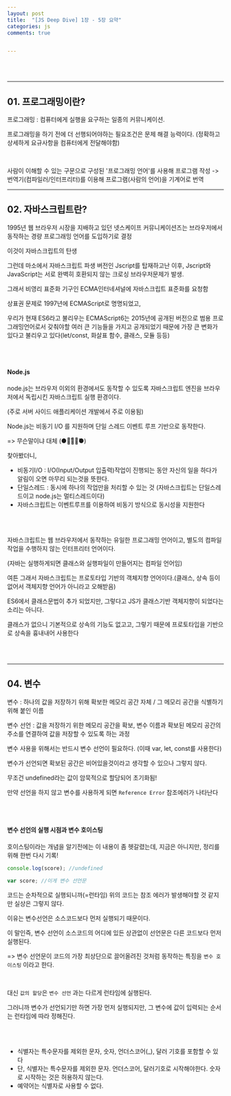 ```yaml
---
layout: post
title:  "[JS Deep Dive] 1장 - 5장 요약"
categories: js 
comments: true


---
```


<br>

<Br>

---

## 01. 프로그래밍이란?

프로그래밍 : 컴퓨터에게 실행을 요구하는 일종의 커뮤니케이션.

프로그래밍을 하기 전에 더 선행되어야하는 필요조건은 문제 해결 능력이다. (정확하고 상세하게 요규사항을 컴퓨터에게 전달해야함)

<Br>

사람이 이해할 수 있는 구문으로 구성된 '프로그래밍 언어'를 사용해 프로그램 작성 -> 번역기(컴파일러/인터프리터)를 이용해 프로그램(사람의 언어)을 기계어로 번역

---

## 02. 자바스크립트란?

1995년 웹 브라우저 시장을 지배하고 있던 넷스케이프 커뮤니케이션즈는 브라우저에서 동작하는 경량 프로그래밍 언어를 도입하기로 결정

이것이 자바스크립트의 탄생

그런데 마소에서 자바스크립트 파생 버전인 Jscript를 탑재하고난 이후, Jscript와 JavaScript는 서로 완벽히 호환되지 않는 크로싱 브라우저문제가 발생.

그래서 비영리 표준화 기구인 ECMA인터네셔널에 자바스크립트 표준화를 요청함

상표권 문제로 1997년에 ECMAScript로 명명되었고,

우리가 현재 ES6라고 불리우는 ECMAScript6는 2015년에 공개된 버전으로 범용 프로그래밍언어로서 갖춰야할 여러 큰 기능들을 가지고 공개되었기 때문에 가장 큰 변화가 있다고 불리우고 있다(let/const, 화살표 함수, 클래스, 모듈 등등)

<br>

<br>

#### Node.js

node.js는 브라우저 이외의 환경에서도 동작할 수 있도록 자바스크립트 엔진을 브라우저에서 독립시킨 자바스크립트 실행 환경이다.

(주로 서버 사이드 애플리케이션 개발에서 주로 이용됨)

Node.js는 비동기 I/O 를 지원하며 단일 스레드 이벤트 루프 기반으로 동작한다.

=> 무슨말이냐 대체 (●･̆⍛･̆●)

찾아봤더니, 

* 비동기I/O : I/O(Input/Output 입출력)작업이 진행되는 동안 자신의 일을 하다가 알림이 오면 마무리 되는것을 뜻한다.
* 단일스레드 : 동시에 하나의 작업만을 처리할 수 있는 것 (자바스크립트는 단일스레드이고 node.js는 멀티스레드이다)
* 자바스크립트는 이벤트루프를 이용하여 비동기 방식으로 동시성을 지원한다

<br>

<br>

자바스크립트는 웹 브라우저에서 동작하는 유일한 프로그래밍 언어이고, 별도의 컴파일 작업을 수행하지 않는 인터프리터 언어이다.

(자바는 실행하게되면 클래스와 실행파일이 만들어지는 컴파일 언어임)

여튼 그래서 자바스크립트는 프로토타입 기반의 객체지향 언어이다.(클래스, 상속 등이 없어서 객체지향 언어가 아니라고 오해받음)

ES6에서 클래스문법이 추가 되었지만, 그렇다고 JS가 클래스기반 객체지향이 되었다는 소리는 아니다.

클래스가 없으니 기본적으로 상속의 기능도 없고고, 그렇기 때문에 프로토타입을 기반으로 상속을 흉내내어 사용한다 

<br>

<br>

---

## 04. 변수

변수 : 하나의 값을 저장하기 위해 확보한 메모리 공간 자체 / 그 메모리 공간을 식별하기 위해 붙인 이름

변수 선언 : 값을 저장하기 위한 메모리 공간을 확보, 변수 이름과 확보된 메모리 공간의 주소를 연결하여 값을 저장할 수 있도록 하는 과정

변수 사용을 위해서는 반드시 변수 선언이 필요하다. (이때 var, let, const를 사용한다)

변수가 선언되면 확보된 공간은 비어있을것이라고 생각할 수 있으나 그렇지 않다.

무조건 undefined라는 값이 암묵적으로 할당되어 초기화됨!

만약 선언을 하지 않고 변수를 사용하게 되면 `Reference Error` 참조에러가 나타난다

<br>

<br>

#### 변수 선언의 실행 시점과 변수 호이스팅

호이스팅이라는 개념을 알기전에는 이 내용이 좀 헷갈렸는데, 지금은 아니지만, 정리를 위해 한번 다시 기록!

~~~javascript
console.log(score);	//undefined

var score; //이게 변수 선언문
~~~

코드는 순차적으로 실행되니까(=런타임) 위의 코드는 참조 에러가 발생해야할 것 같지만 실상은 그렇지 않다.

이유는 변수선언은 소스코드보다 먼저 실행되기 때문이다.

이 말인즉, 변수 선언이 소스코드의 어디에 있든 상관없이 선언문은 다른 코드보다 먼저 실행된다.

=> 변수 선언문이 코드의 가장 최상단으로 끌어올려진 것처럼 동작하는 특징을 `변수 호이스팅` 이라고 한다.

<br>

대신 `값의 할당`은 `변수 선언` 과는 다르게 런타임에 실행된다.

그러니까 변수가 선언되기만 하면 가장 먼저 실행되지만, 그 변수에 값이 입력되는 순서는 런타임에 따라 정해진다.  

<br>

<br>

* 식별자는 특수문자를 제외한 문자, 숫자, 언더스코어(_), 달러 기호를 포함할 수 있다
* 단, 식별자는 특수문자를 제외한 문자. 언더스코어, 달러기호로 시작해야한다. 숫자로 시작하는 것은 허용하지 않는다.
* 예약어는 식별자로 사용할 수 없다.

<br>

<br>

<br>

<br>

<br>

<br>

<br>

<br>

<br>

<br>

<br>

<br>

<br>





